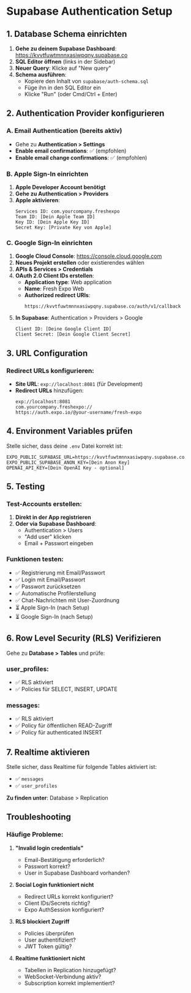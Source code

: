 # Supabase Authentication Setup

## 1. Database Schema einrichten

1. **Gehe zu deinem Supabase Dashboard**: https://kvvtfuwtmnnxasiwpqny.supabase.co
2. **SQL Editor öffnen** (links in der Sidebar)
3. **Neuer Query**: Klicke auf "New query"
4. **Schema ausführen**: 
   - Kopiere den Inhalt von `supabase/auth-schema.sql`
   - Füge ihn in den SQL Editor ein
   - Klicke "Run" (oder Cmd/Ctrl + Enter)

## 2. Authentication Provider konfigurieren

### A. Email Authentication (bereits aktiv)
- Gehe zu **Authentication > Settings**
- **Enable email confirmations**: ✅ (empfohlen)
- **Enable email change confirmations**: ✅ (empfohlen)

### B. Apple Sign-In einrichten

1. **Apple Developer Account benötigt**
2. **Gehe zu Authentication > Providers**
3. **Apple aktivieren**:
   ```
   Services ID: com.yourcompany.freshexpo
   Team ID: [Dein Apple Team ID]
   Key ID: [Dein Apple Key ID]  
   Secret Key: [Private Key von Apple]
   ```

### C. Google Sign-In einrichten

1. **Google Cloud Console**: https://console.cloud.google.com
2. **Neues Projekt erstellen** oder existierendes wählen
3. **APIs & Services > Credentials**
4. **OAuth 2.0 Client IDs erstellen**:
   - **Application type**: Web application
   - **Name**: Fresh Expo Web
   - **Authorized redirect URIs**: 
     ```
     https://kvvtfuwtmnnxasiwpqny.supabase.co/auth/v1/callback
     ```
5. **In Supabase**: Authentication > Providers > Google
   ```
   Client ID: [Deine Google Client ID]
   Client Secret: [Dein Google Client Secret]
   ```

## 3. URL Configuration

### Redirect URLs konfigurieren:
- **Site URL**: `exp://localhost:8081` (für Development)
- **Redirect URLs** hinzufügen:
  ```
  exp://localhost:8081
  com.yourcompany.freshexpo://
  https://auth.expo.io/@your-username/fresh-expo
  ```

## 4. Environment Variables prüfen

Stelle sicher, dass deine `.env` Datei korrekt ist:

```env
EXPO_PUBLIC_SUPABASE_URL=https://kvvtfuwtmnnxasiwpqny.supabase.co
EXPO_PUBLIC_SUPABASE_ANON_KEY=[Dein Anon Key]
OPENAI_API_KEY=[Dein OpenAI Key - optional]
```

## 5. Testing

### Test-Accounts erstellen:
1. **Direkt in der App registrieren**
2. **Oder via Supabase Dashboard**:
   - Authentication > Users
   - "Add user" klicken
   - Email + Passwort eingeben

### Funktionen testen:
- ✅ Registrierung mit Email/Passwort
- ✅ Login mit Email/Passwort  
- ✅ Passwort zurücksetzen
- ✅ Automatische Profilerstellung
- ✅ Chat-Nachrichten mit User-Zuordnung
- ⏳ Apple Sign-In (nach Setup)
- ⏳ Google Sign-In (nach Setup)

## 6. Row Level Security (RLS) Verifizieren

Gehe zu **Database > Tables** und prüfe:

### user_profiles:
- ✅ RLS aktiviert
- ✅ Policies für SELECT, INSERT, UPDATE

### messages:  
- ✅ RLS aktiviert
- ✅ Policy für öffentlichen READ-Zugriff
- ✅ Policy für authenticated INSERT

## 7. Realtime aktivieren

Stelle sicher, dass Realtime für folgende Tables aktiviert ist:
- ✅ `messages`
- ✅ `user_profiles`

**Zu finden unter**: Database > Replication

## Troubleshooting

### Häufige Probleme:

1. **"Invalid login credentials"**
   - Email-Bestätigung erforderlich?
   - Passwort korrekt?
   - User in Supabase Dashboard vorhanden?

2. **Social Login funktioniert nicht**
   - Redirect URLs korrekt konfiguriert?
   - Client IDs/Secrets richtig?
   - Expo AuthSession konfiguriert?

3. **RLS blockiert Zugriff**
   - Policies überprüfen
   - User authentifiziert?
   - JWT Token gültig?

4. **Realtime funktioniert nicht**
   - Tabellen in Replication hinzugefügt?
   - WebSocket-Verbindung aktiv?
   - Subscription korrekt implementiert?